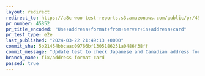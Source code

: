 ```yaml
---
layout: redirect
redirect_to: https://a8c-woo-test-reports.s3.amazonaws.com/public/pr/45852/e2e/index.html
pr_number: 45852
pr_title_encoded: "Use+address+format+from+server+in+address+card"
pr_test_type: e2e
last_published: "2024-03-22 21:49:13 +0000"
commit_sha: 5b21454bbcaac09766bf1305186251a0486f38ff
commit_message: "Update test to check Japanese and Canadian address formats"
branch_name: fix/address-format-card
passed: true
---
```

